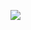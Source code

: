 <!--
slug: office-expansion
date: Tue Apr 03 2012 04:43:15 GMT+0200 (CEST)
tags: &yet, progress
title: We busted down the wall between our office and the one next door. We now have twice the space! Oh the possibilities&hellip;
id: 20388488198
link: http://joreteg.com/post/20388488198/office-expansion
raw: {"blog_name":"henrikjoreteg","id":20388488198,"post_url":"http://joreteg.com/post/20388488198/office-expansion","slug":"office-expansion","type":"photo","date":"2012-04-03 02:43:15 GMT","timestamp":1333420995,"state":"published","format":"html","reblog_key":"NvUo25dy","tags":["&yet","progress"],"short_url":"http://tmblr.co/ZgL_YyI-FwG6","recommended_source":null,"recommended_color":null,"highlighted":[],"note_count":0,"caption":"<p>We busted down the wall between our office and the one next door. We now have twice the space! Oh the possibilities&hellip;</p>","reblog":{"tree_html":"","comment":"<p>We busted down the wall between our office and the one next door. We now have twice the space! Oh the possibilities…</p>"},"trail":[{"blog":{"name":"henrikjoreteg","active":true,"theme":{"header_full_width":1500,"header_full_height":500,"header_focus_width":676,"header_focus_height":380,"avatar_shape":"circle","background_color":"#F6F6F6","body_font":"Helvetica Neue","header_bounds":"0,1249,380,573","header_image":"http://static.tumblr.com/df7befc8b0387cf597578e613c221cb3/uzkwgdq/FAjnt7hyg/tumblr_static_agmw2bdhkjs4ws4sscw44swgc.jpg","header_image_focused":"http://static.tumblr.com/df7befc8b0387cf597578e613c221cb3/uzkwgdq/1oSnt7hyh/tumblr_static_tumblr_static_agmw2bdhkjs4ws4sscw44swgc_focused_v3.jpg","header_image_scaled":"http://static.tumblr.com/df7befc8b0387cf597578e613c221cb3/uzkwgdq/FAjnt7hyg/tumblr_static_agmw2bdhkjs4ws4sscw44swgc_2048_v2.jpg","header_stretch":true,"link_color":"#529ECC","show_avatar":true,"show_description":true,"show_header_image":true,"show_title":true,"title_color":"#444444","title_font":"Helvetica Neue","title_font_weight":"bold"}},"post":{"id":"20388488198"},"content_raw":"<p>We busted down the wall between our office and the one next door. We now have twice the space! Oh the possibilities…</p>","content":"<p>We busted down the wall between our office and the one next door. We now have twice the space! Oh the possibilities…</p>","is_current_item":true,"is_root_item":true}],"image_permalink":"http://joreteg.com/image/20388488198","photos":[{"caption":"","alt_sizes":[{"width":1024,"height":768,"url":"http://36.media.tumblr.com/tumblr_m1vu83MQUj1qzy2uro1_1280.png"},{"width":500,"height":375,"url":"http://41.media.tumblr.com/tumblr_m1vu83MQUj1qzy2uro1_500.png"},{"width":400,"height":300,"url":"http://41.media.tumblr.com/tumblr_m1vu83MQUj1qzy2uro1_400.png"},{"width":250,"height":188,"url":"http://40.media.tumblr.com/tumblr_m1vu83MQUj1qzy2uro1_250.png"},{"width":100,"height":75,"url":"http://41.media.tumblr.com/tumblr_m1vu83MQUj1qzy2uro1_100.png"},{"width":75,"height":75,"url":"http://41.media.tumblr.com/tumblr_m1vu83MQUj1qzy2uro1_75sq.png"}],"original_size":{"width":1024,"height":768,"url":"http://36.media.tumblr.com/tumblr_m1vu83MQUj1qzy2uro1_1280.png"}}],"title":"We busted down the wall between our office and the one next door. We now have twice the space! Oh the possibilities&hellip;","body":"<img src=\"http://36.media.tumblr.com/tumblr_m1vu83MQUj1qzy2uro1_1280.png\">\n"}
publish: 2012-04-03
-->


![](http://36.media.tumblr.com/tumblr_m1vu83MQUj1qzy2uro1_1280.png)

